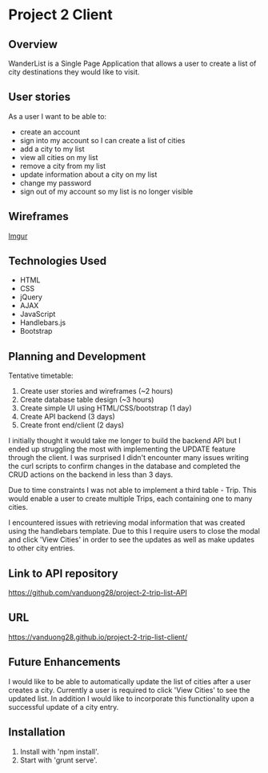 # Project 2 Client

## Overview
WanderList is a Single Page Application that allows a user to create a list of
city destinations they would like to visit.

## User stories
As a user I want to be able to:
-   create an account
-   sign into my account so I can create a list of cities
-   add a city to my list
-   view all cities on my list
-   remove a city from my list
-   update information about a city on my list
-   change my password
-   sign out of my account so my list is no longer visible

## Wireframes
[Imgur](http://i.imgur.com/mUv0GiT.jpg)

## Technologies Used
-   HTML
-   CSS
-   jQuery
-   AJAX
-   JavaScript
-   Handlebars.js
-   Bootstrap

## Planning and Development
Tentative timetable:
1. Create user stories and wireframes (~2 hours)
2. Create database table design (~3 hours)
3. Create simple UI using HTML/CSS/bootstrap (1 day)
4. Create API backend (3 days)
5. Create front end/client (2 days)

I initially thought it would take me longer to build the backend API but I ended
up struggling the most with implementing the UPDATE feature through the client.
I was surprised I didn't encounter many issues writing the curl scripts to confirm
changes in the database and completed the CRUD actions on the backend in less
than 3 days.

Due to time constraints I was not able to implement a third table - Trip. This
would enable a user to create multiple Trips, each containing one to many cities.

I encountered issues with retrieving modal information that was created using
the handlebars template. Due to this I require users to close the modal and
click 'View Cities' in order to see the updates as well as make updates to other
city entries.

## Link to API repository
https://github.com/vanduong28/project-2-trip-list-API

## URL
https://vanduong28.github.io/project-2-trip-list-client/

## Future Enhancements
I would like to be able to automatically update the list of cities after a user
creates a city. Currently a user is required to click 'View Cities' to see the
updated list. In addition I would like to incorporate this functionality upon
a successful update of a city entry.

## Installation
1. Install with 'npm install'.
2. Start with 'grunt serve'.
